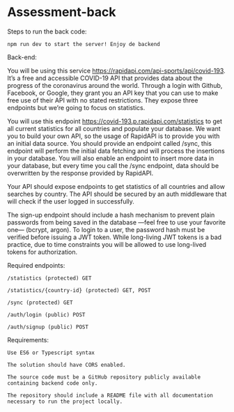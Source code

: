 # Assessment-back

   Steps to run the back code:
    
    npm run dev to start the server! Enjoy de backend

Back-end:

You will be using this service https://rapidapi.com/api-sports/api/covid-193. It’s a free and accessible COVID-19 API that provides data about the progress of the coronavirus around the world. Through a login with Github, Facebook, or Google, they grant you an API key that you can use to make free use of their API with no stated restrictions. They expose three endpoints but we’re going to focus on statistics.

 

You will use this endpoint https://covid-193.p.rapidapi.com/statistics to get all current statistics for all countries and populate your database. We want you to build your own API, so the usage of RapidAPI is to provide you with an initial data source. You should provide an endpoint called /sync, this endpoint will perform the initial data fetching and will process the insertions in your database. You will also enable an endpoint to insert more data in your database, but every time you call the /sync endpoint, data should be overwritten by the response provided by RapidAPI.

 

Your API should expose endpoints to get statistics of all countries and allow searches by country. The API should be secured by an auth middleware that will check if the user logged in successfully.

 

The sign-up endpoint should include a hash mechanism to prevent plain passwords from being saved in the database —feel free to use your favorite one— (bcrypt, argon). To login to a user, the password hash must be verified before issuing a JWT token. While long-living JWT tokens is a bad practice, due to time constraints you will be allowed to use long-lived tokens for authorization.

 

Required endpoints:

    /statistics (protected) GET

    /statistics/{country-id} (protected) GET, POST

    /sync (protected) GET

    /auth/login (public) POST

    /auth/signup (public) POST

 

Requirements:

 

    Use ES6 or Typescript syntax

    The solution should have CORS enabled.

    The source code must be a GitHub repository publicly available containing backend code only.

    The repository should include a README file with all documentation necessary to run the project locally.
    
    
 
